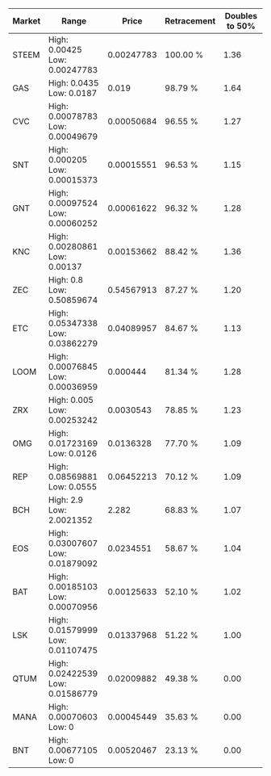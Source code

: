 | Market | Range | Price| Retracement | Doubles to 50% |
| --- | --- | --- | --- | --- |
| STEEM | High: 0.00425<br />Low: 0.00247783 | 0.00247783 | 100.00 % | 1.36 |
| GAS | High: 0.0435<br />Low: 0.0187 | 0.019 | 98.79 % | 1.64 |
| CVC | High: 0.00078783<br />Low: 0.00049679 | 0.00050684 | 96.55 % | 1.27 |
| SNT | High: 0.000205<br />Low: 0.00015373 | 0.00015551 | 96.53 % | 1.15 |
| GNT | High: 0.00097524<br />Low: 0.00060252 | 0.00061622 | 96.32 % | 1.28 |
| KNC | High: 0.00280861<br />Low: 0.00137 | 0.00153662 | 88.42 % | 1.36 |
| ZEC | High: 0.8<br />Low: 0.50859674 | 0.54567913 | 87.27 % | 1.20 |
| ETC | High: 0.05347338<br />Low: 0.03862279 | 0.04089957 | 84.67 % | 1.13 |
| LOOM | High: 0.00076845<br />Low: 0.00036959 | 0.000444 | 81.34 % | 1.28 |
| ZRX | High: 0.005<br />Low: 0.00253242 | 0.0030543 | 78.85 % | 1.23 |
| OMG | High: 0.01723169<br />Low: 0.0126 | 0.0136328 | 77.70 % | 1.09 |
| REP | High: 0.08569881<br />Low: 0.0555 | 0.06452213 | 70.12 % | 1.09 |
| BCH | High: 2.9<br />Low: 2.0021352 | 2.282 | 68.83 % | 1.07 |
| EOS | High: 0.03007607<br />Low: 0.01879092 | 0.0234551 | 58.67 % | 1.04 |
| BAT | High: 0.00185103<br />Low: 0.00070956 | 0.00125633 | 52.10 % | 1.02 |
| LSK | High: 0.01579999<br />Low: 0.01107475 | 0.01337968 | 51.22 % | 1.00 |
| QTUM | High: 0.02422539<br />Low: 0.01586779 | 0.02009882 | 49.38 % | 0.00 |
| MANA | High: 0.00070603<br />Low: 0 | 0.00045449 | 35.63 % | 0.00 |
| BNT | High: 0.00677105<br />Low: 0 | 0.00520467 | 23.13 % | 0.00 |

